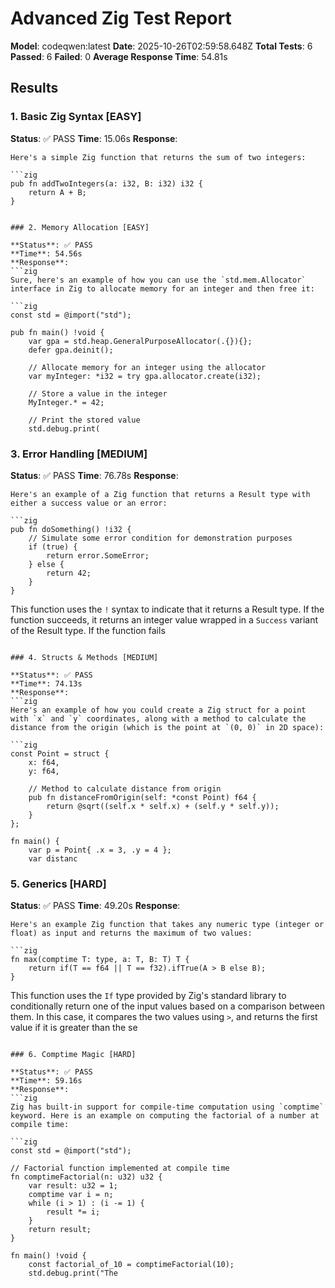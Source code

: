 # Advanced Zig Test Report

**Model**: codeqwen:latest
**Date**: 2025-10-26T02:59:58.648Z
**Total Tests**: 6
**Passed**: 6
**Failed**: 0
**Average Response Time**: 54.81s

## Results

### 1. Basic Zig Syntax [EASY]

**Status**: ✅ PASS
**Time**: 15.06s
**Response**:
```zig
Here's a simple Zig function that returns the sum of two integers:

```zig
pub fn addTwoIntegers(a: i32, B: i32) i32 {
    return A + B;
}
```
```

### 2. Memory Allocation [EASY]

**Status**: ✅ PASS
**Time**: 54.56s
**Response**:
```zig
Sure, here's an example of how you can use the `std.mem.Allocator` interface in Zig to allocate memory for an integer and then free it:

```zig
const std = @import("std");

pub fn main() !void {
    var gpa = std.heap.GeneralPurposeAllocator(.{}){};
    defer gpa.deinit();

    // Allocate memory for an integer using the allocator
    var myInteger: *i32 = try gpa.allocator.create(i32);

    // Store a value in the integer
    MyInteger.* = 42;

    // Print the stored value
    std.debug.print(
```

### 3. Error Handling [MEDIUM]

**Status**: ✅ PASS
**Time**: 76.78s
**Response**:
```zig
Here's an example of a Zig function that returns a Result type with either a success value or an error:

```zig
pub fn doSomething() !i32 {
    // Simulate some error condition for demonstration purposes
    if (true) {
        return error.SomeError;
    } else {
        return 42;
    }
}
```

This function uses the `!` syntax to indicate that it returns a Result type. If the function succeeds, it returns an integer value wrapped in a `Success` variant of the Result type. If the function fails
```

### 4. Structs & Methods [MEDIUM]

**Status**: ✅ PASS
**Time**: 74.13s
**Response**:
```zig
Here's an example of how you could create a Zig struct for a point with `x` and `y` coordinates, along with a method to calculate the distance from the origin (which is the point at `(0, 0)` in 2D space):

```zig
const Point = struct {
    x: f64,
    y: f64,

    // Method to calculate distance from origin
    pub fn distanceFromOrigin(self: *const Point) f64 {
        return @sqrt((self.x * self.x) + (self.y * self.y));
    }
};

fn main() {
    var p = Point{ .x = 3, .y = 4 };
    var distanc
```

### 5. Generics [HARD]

**Status**: ✅ PASS
**Time**: 49.20s
**Response**:
```zig
Here's an example Zig function that takes any numeric type (integer or float) as input and returns the maximum of two values:

```zig
fn max(comptime T: type, a: T, B: T) T {
    return if(T == f64 || T == f32).ifTrue(A > B else B);
}
```

This function uses the `If` type provided by Zig's standard library to conditionally return one of the input values based on a comparison between them. In this case, it compares the two values using `>`, and returns the first value if it is greater than the se
```

### 6. Comptime Magic [HARD]

**Status**: ✅ PASS
**Time**: 59.16s
**Response**:
```zig
Zig has built-in support for compile-time computation using `comptime` keyword. Here is an example on computing the factorial of a number at compile time:

```zig
const std = @import("std");

// Factorial function implemented at compile time
fn comptimeFactorial(n: u32) u32 {
    var result: u32 = 1;
    comptime var i = n;
    while (i > 1) : (i -= 1) {
        result *= i;
    }
    return result;
}

fn main() !void {
    const factorial_of_10 = comptimeFactorial(10);
    std.debug.print("The 
```

